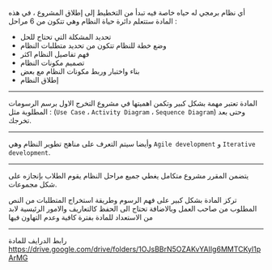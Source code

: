 أي نظام برمجي له حياه خاصة فيه تبدأ من التخطيط إلى إطلاق المشروع ، في هذه المادة ستتعلم دائرة حياة النظام وهي تتكون من 6
مراحل :

* تحديد المشكلة التي تحتاج للحل
* وضع خطة للنظام تتكون من تحديد متطلبات النظام
* فهم تفاصيل النظام اكثر
* تصميم مكونات النظام
* بناء واختبار وربط مكونات النظام مع بعض
* إطلاق النظام

---
المادة تعتبر مهمة بشكل كبير وتكمن اهميتها في مشروع التخرج الاول برسم الرسومات المطلوبة مثل : (`Use Case`
، `Activity Diagram` ، `Sequence Diagram`) وحتى بعد تخرجك.

---
وأيضا سيتم التعرف على مناهج تطوير النظام وهي `Agile development` و `Iterative development`.

---
يتضمن المقرر مشروع متكامل يغطي جميع مراحل النظام يقوم الطلاب بإنجازه على شكل مجموعات.

تركز المادة بشكل كبير على فهم الرسوم وطريقة استخراج المتطلبات من النص المطلوب من صاحب العمل وبالاضافة تحتاج الى الحفظ
كالتعاريف والامور الرئيسية لابد من الاستعداد للمادة بفترة كافية وعدم التهاون فيها

---
رابط الدرايف للمادة
https://drive.google.com/drive/folders/1OJsBBrN5OZAKvYAIIg6MMTCKyl1pArMG
